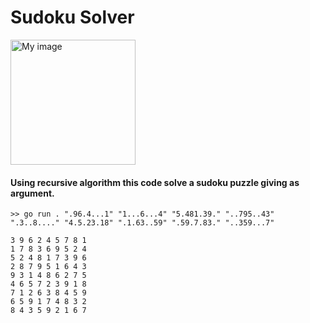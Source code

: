 # Sudoku Solver

<img src="https://i.guim.co.uk/img/media/245d67faaae75d11d5116139cc495efdd552a734/0_0_431_431/master/431.jpg?width=620&dpr=1&s=none" alt="My image" width="200">

#### Using recursive algorithm this code solve a sudoku puzzle giving as argument.


```
>> go run . ".96.4...1" "1...6...4" "5.481.39." "..795..43" ".3..8...." "4.5.23.18" ".1.63..59" ".59.7.83." "..359...7"
```
```
3 9 6 2 4 5 7 8 1
1 7 8 3 6 9 5 2 4
5 2 4 8 1 7 3 9 6
2 8 7 9 5 1 6 4 3
9 3 1 4 8 6 2 7 5
4 6 5 7 2 3 9 1 8
7 1 2 6 3 8 4 5 9
6 5 9 1 7 4 8 3 2
8 4 3 5 9 2 1 6 7
```


